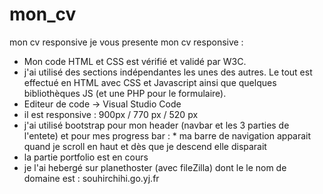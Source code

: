 # mon_cv
mon cv responsive
je vous presente mon cv responsive : 
* Mon code HTML et CSS est vérifié et validé par W3C.
* j'ai utilisé des sections indépendantes les unes des autres. Le tout est effectué en HTML avec CSS et Javascript ainsi que quelques bibliothèques JS (et une PHP pour le formulaire).
* Editeur de code → Visual Studio Code
* il est responsive : 900px / 770 px / 520 px 
* j'ai utilisé bootstrap pour mon header (navbar et les 3 parties de l'entete) et pour mes progress bar :
      * ma barre de navigation apparait quand je scroll en haut et dès que je descend elle disparait 
* la partie portfolio est en cours 
* je l'ai hebergé sur planethoster (avec fileZilla) dont le le nom de domaine est :  souhirchihi.go.yj.fr
 
 
